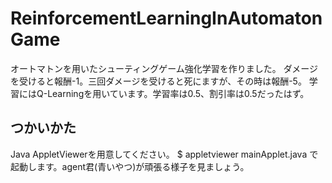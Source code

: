 # ReinforcementLearningInAutomatonGame
オートマトンを用いたシューティングゲーム強化学習を作りました。
ダメージを受けると報酬-1。三回ダメージを受けると死にますが、その時は報酬-5。
学習にはQ-Learningを用いています。学習率は0.5、割引率は0.5だったはず。

## つかいかた
Java AppletViewerを用意してください。
$ appletviewer mainApplet.java
で起動します。agent君(青いやつ)が頑張る様子を見ましょう。
